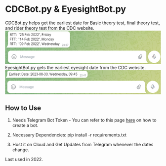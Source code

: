 # CDCBot.py & EyesightBot.py

CDCBot.py helps get the earliest date for Basic theory test, final theory test, and rider theory test from the CDC website.
![Eyesight Telegram Example](CDCTelegram.png)
EyesightBot.py gets the earliest eyesight date from the CDC website.
![Eyesight Telegram Example](EyesightTelegram.png)
## How to Use

1. Needs Telegram Bot Token - You can refer to this page [here](https://core.telegram.org/bots#how-do-i-create-a-bot) on how to create a bot.
   
2. Necessary Dependencies: pip install -r requirements.txt

3. Host it on Cloud and Get Updates from Telegram whenever the dates change.





Last used in 2022.